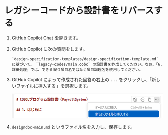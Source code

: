 # レガシーコードから設計書をリバースする

1. GitHub Copilot Chat を開きます。
1. GitHub Copilot に次の質問をします。

    ```plaintext
    `design-specification-templates/design-specification-template.md` に基づいて、 `legacy-codes/main.cobc` の設計書を作成してください。なお、「6. 詳細処理」では、できる限り項目名ではなく項目論理名を使用してください。
    ````

1. GitHub Copilot によって作成された回答の右上の `...` をクリックし、「新しいファイルに挿入する」を選択します。

    ![新しいファイルに挿入する](./images/insert-into-new-file.png)

1. `designdoc-main.md` というファイル名を入力し、保存します。

